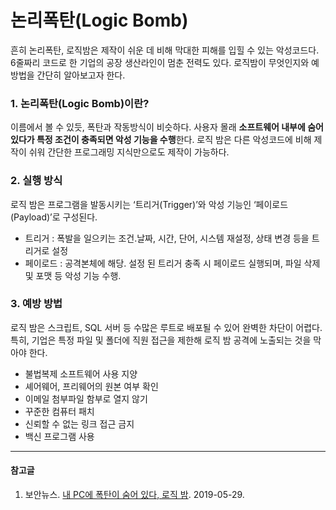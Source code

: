 # 논리폭탄(Logic Bomb)

흔히 논리폭탄, 로직밤은 제작이 쉬운 데 비해 막대한 피해를 입힐 수 있는 악성코드다. 6줄짜리 코드로 한 기업의 공장 생산라인이 멈춘 전력도 있다. 로직밤이 무엇인지와 예방법을 간단히 알아보고자 한다.



### 1. 논리폭탄(Logic Bomb)이란?

이름에서 볼 수 있듯, 폭탄과 작동방식이 비슷하다. 사용자 몰래 **소프트웨어 내부에 숨어 있다가 특정 조건이 충족되면 악성 기능을 수행**한다. 로직 밤은 다른 악성코드에 비해 제작이 쉬워 간단한 프로그래밍 지식만으로도 제작이 가능하다.

 

 ### 2. 실행 방식

로직 밤은 프로그램을 발동시키는 ‘트리거(Trigger)’와 악성 기능인 ‘페이로드(Payload)’로 구성된다. 

- 트리거 : 폭발을 일으키는 조건.날짜, 시간, 단어, 시스템 재설정, 상태 변경 등을 트리거로 설정
- 페이로드 : 공격본체에 해당. 설정 된 트리거 충족 시 페이로드 실행되며, 파일 삭제 및 포맷 등 악성 기능 수행. 



### 3. 예방 방법

로직 밤은 스크립트, SQL 서버 등 수많은 루트로 배포될 수 있어 완벽한 차단이 어렵다. 특히, 기업은 특정 파일 및 폴더에 직원 접근을 제한해 로직 밤 공격에 노출되는 것을 막아야 한다.

- 불법복제 소프트웨어 사용 지양
- 셰어웨어, 프리웨어의 원본 여부 확인
- 이메일 첨부파일 함부로 열지 않기
- 꾸준한 컴퓨터 패치
- 신뢰할 수 없는 링크 접근 금지
- 백신 프로그램 사용

 

---



#### 참고글

1. 보안뉴스. [내 PC에 폭탄이 숨어 있다, 로직 밤](https://www.boannews.com/media/view.asp?idx=79930&kind=15). 2019-05-29.
